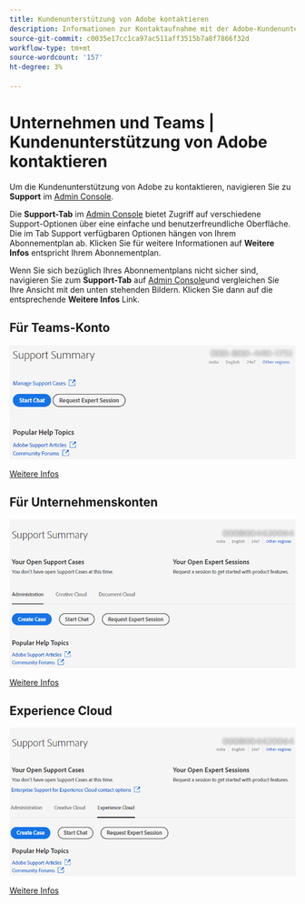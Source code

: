 ```yaml
---
title: Kundenunterstützung von Adobe kontaktieren
description: Informationen zur Kontaktaufnahme mit der Adobe-Kundenunterstützung für Teams, Unternehmen und Experience Cloud-Kunden.
source-git-commit: c0035e17cc1ca97ac511aff3515b7a8f7866f32d
workflow-type: tm+mt
source-wordcount: '157'
ht-degree: 3%

---
```



# Unternehmen und Teams | Kundenunterstützung von Adobe kontaktieren

Um die Kundenunterstützung von Adobe zu kontaktieren, navigieren Sie zu **Support** im [Admin Console](https://adminconsole.adobe.com/).

Die **Support-Tab** im [Admin Console](https://adminconsole.adobe.com/) bietet Zugriff auf verschiedene Support-Optionen über eine einfache und benutzerfreundliche Oberfläche. Die im Tab Support verfügbaren Optionen hängen von Ihrem Abonnementplan ab. Klicken Sie für weitere Informationen auf **Weitere Infos** entspricht Ihrem Abonnementplan.

Wenn Sie sich bezüglich Ihres Abonnementplans nicht sicher sind, navigieren Sie zum **Support-Tab** auf [Admin Console](https://adminconsole.adobe.com/)und vergleichen Sie Ihre Ansicht mit den unten stehenden Bildern. Klicken Sie dann auf die entsprechende **Weitere Infos** Link.

## Für Teams-Konto

![Teambild](assets/team.png)

[Weitere Infos](https://helpx.adobe.com/enterprise/using/support-for-teams.html)

## Für Unternehmenskonten

![Teambild](assets/enterprise.png)

[Weitere Infos](https://helpx.adobe.com/enterprise/using/support-for-enterprise.html)

## Experience Cloud

![Teambild](assets/ec.png)

[Weitere Infos](https://www.adobe.com/go/ac_ec_not_supported_en)
